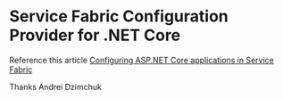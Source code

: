# Service Fabric Configuration Provider for .NET Core

Reference this article [Configuring ASP.NET Core applications in Service Fabric](https://dzimchuk.net/configuring-asp-net-core-applications-in-service-fabric/)

Thanks Andrei Dzimchuk